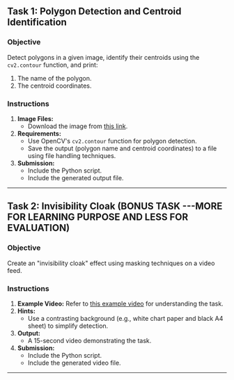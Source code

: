 
## Task 1: Polygon Detection and Centroid Identification

### Objective
Detect polygons in a given image, identify their centroids using the `cv2.contour` function, and print:
1. The name of the polygon.
2. The centroid coordinates.

### Instructions
1. **Image Files:** 
   - Download the  image from [this link](https://drive.google.com/file/d/1l7euZqSHo-lqpNReVaPjf0nZ2w2iTuov/view?usp=sharing).
2. **Requirements:** 
   - Use OpenCV's `cv2.contour` function for polygon detection.
   - Save the output (polygon name and centroid coordinates) to a file using file handling techniques.
3. **Submission:**
   - Include the Python script.
   - Include the generated output file.

---

## Task 2: Invisibility Cloak   (BONUS TASK ---MORE FOR LEARNING PURPOSE AND LESS FOR EVALUATION)

### Objective
Create an "invisibility cloak" effect using masking techniques on a video feed.

### Instructions
1. **Example Video:** Refer to [this example video](https://drive.google.com/file/d/1IXtoi-2rsIVBZq_NFtrJ0Y1jr8041vV-/view?usp=sharing) for understanding the task.
2. **Hints:**
   - Use a contrasting background (e.g., white chart paper and black A4 sheet) to simplify detection.
3. **Output:**
   - A 15-second video demonstrating the task.
4. **Submission:**
   - Include the Python script.
   - Include the generated video file.

---


